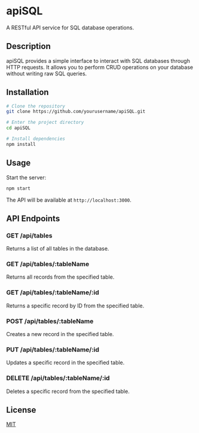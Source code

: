 # apiSQL

A RESTful API service for SQL database operations.

## Description

apiSQL provides a simple interface to interact with SQL databases through HTTP requests. It allows you to perform CRUD operations on your database without writing raw SQL queries.

## Installation

```bash
# Clone the repository
git clone https://github.com/yourusername/apiSQL.git

# Enter the project directory
cd apiSQL

# Install dependencies
npm install
```

## Usage

Start the server:

```bash
npm start
```

The API will be available at `http://localhost:3000`.

## API Endpoints

### GET /api/tables
Returns a list of all tables in the database.

### GET /api/tables/:tableName
Returns all records from the specified table.

### GET /api/tables/:tableName/:id
Returns a specific record by ID from the specified table.

### POST /api/tables/:tableName
Creates a new record in the specified table.

### PUT /api/tables/:tableName/:id
Updates a specific record in the specified table.

### DELETE /api/tables/:tableName/:id
Deletes a specific record from the specified table.

## License

[MIT](LICENSE)
